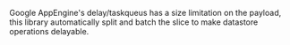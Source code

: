 Google AppEngine's delay/taskqueus has a size limitation on the payload, this library automatically split and batch the slice to make datastore operations delayable.
